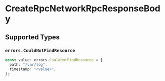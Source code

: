 # CreateRpcNetworkRpcResponseBody


## Supported Types

### `errors.CouldNotFindResource`

```typescript
const value: errors.CouldNotFindResource = {
  path: "/var/log",
  timestamp: "<value>",
};
```

